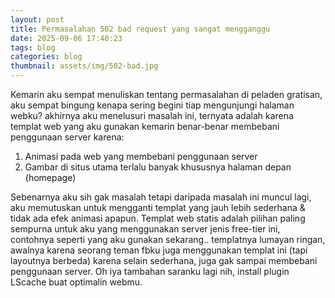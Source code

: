 ```yaml
---
layout: post
title: Permasalahan 502 bad request yang sangat mengganggu
date: 2025-09-06 17:40:23
tags: blog
categories: blog
thumbnail: assets/img/502-bad.jpg
---
```


Kemarin aku sempat menuliskan tentang permasalahan di peladen gratisan, aku sempat bingung kenapa sering begini tiap mengunjungi halaman webku? akhirnya aku menelusuri masalah ini, ternyata adalah karena templat web yang aku gunakan kemarin benar-benar membebani penggunaan server karena:

1. Animasi pada web yang membebani penggunaan server
2. Gambar di situs utama terlalu banyak khususnya halaman depan (homepage)

Sebenarnya aku sih gak masalah tetapi daripada masalah ini muncul lagi, aku memutuskan untuk mengganti templat yang jauh lebih sederhana & tidak ada efek animasi apapun. Templat web statis adalah pilihan paling sempurna untuk aku yang menggunakan server jenis free-tier ini, contohnya seperti yang aku gunakan sekarang.. templatnya lumayan ringan, awalnya karena seorang teman fbku juga menggunakan templat ini (tapi layoutnya berbeda) karena selain sederhana, juga gak sampai membebani penggunaan server. Oh iya tambahan saranku lagi nih, install plugin LScache buat optimalin webmu.
